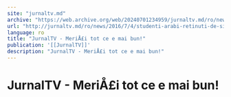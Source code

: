 ```yaml
---
site: "jurnaltv.md"
archive: "https://web.archive.org/web/20240701234959/jurnaltv.md/ro/news/2016/7/4/studenti-arabi-retinuti-de-sis-10226800/"
url: "http://jurnaltv.md/ro/news/2016/7/4/studenti-arabi-retinuti-de-sis-10226800/"
language: ro
title: "JurnalTV - MeriÅ£i tot ce e mai bun!"
publication: '[[JurnalTV]]'
description: "JurnalTV - MeriÅ£i tot ce e mai bun!"
---
```


# JurnalTV - MeriÅ£i tot ce e mai bun!

